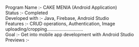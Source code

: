 Program Name :- CAKE MENIA (Android Application)<br>
Status :- Completed<br>
Developed with :- Java, Firebase, Android Studio<br>
Features :- CRUD operations, Authentication, Image uploading/cropping............................<br>
Goal :- Get into mobile app development with Android Studio<br>
Previews :-<br>
